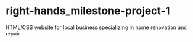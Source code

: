 # right-hands_milestone-project-1
HTML/CSS website for local business specializing in home renovation and repair 
